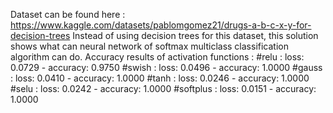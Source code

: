 Dataset can be found here : https://www.kaggle.com/datasets/pablomgomez21/drugs-a-b-c-x-y-for-decision-trees
Instead of using decision trees for this dataset, this solution shows what can neural network of softmax multiclass classification algorithm can do. 
Accuracy results of activation functions : 
#relu : loss: 0.0729 - accuracy: 0.9750
#swish : loss: 0.0496 - accuracy: 1.0000
#gauss : loss: 0.0410 - accuracy: 1.0000
#tanh : loss: 0.0246 - accuracy: 1.0000
#selu : loss: 0.0242 - accuracy: 1.0000
#softplus : loss: 0.0151 - accuracy: 1.0000
